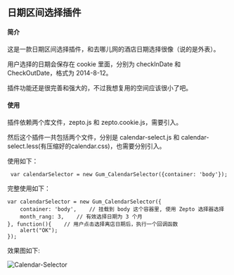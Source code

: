 ## 日期区间选择插件

#### 简介
这是一款日期区间选择插件，和去哪儿网的酒店日期选择很像（说的是外表）。

用户选择的日期会保存在 cookie 里面，分别为 checkInDate 和 CheckOutDate，格式为 2014-8-12。

插件功能还是很完善和强大的，不过我想复用的空间应该很小了吧。

#### 使用

插件依赖两个库文件，zepto.js 和 zepto.cookie.js，需要引入。

然后这个插件一共包括两个文件，分别是 calendar-select.js 和 calendar-select.less(有压缩好的calendar.css)，也需要分别引入。

使用如下：

     var calendarSelector = new Gum_CalendarSelector({container: 'body'});
   
完整使用如下：

    var calendarSelector = new Gum_CalendarSelector({
        container: 'body',    // 挂载到 body 这个容器里, 使用 Zepto 选择器选择
        month_rang: 3,    // 有效选择日期为 3 个月
    }, function(){    // 用户点击选择离店日期后，执行一个回调函数
        alert("OK");   
    });
    
效果图如下:

 ![Calendar-Selector](http://ww2.sinaimg.cn/large/6473e757jw1ejc2hvysy4j20hi0qegoa.jpg)